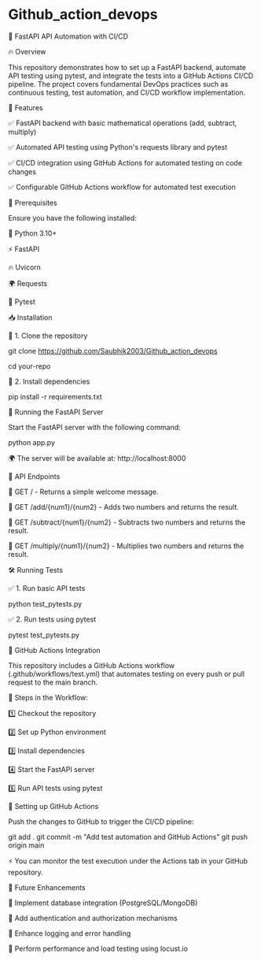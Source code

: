 # Github_action_devops 
📌 FastAPI API Automation with CI/CD

🔥 Overview

This repository demonstrates how to set up a FastAPI backend, automate API testing using pytest, and integrate the tests into a GitHub Actions CI/CD pipeline. The project covers fundamental DevOps practices such as continuous testing, test automation, and CI/CD workflow implementation.

🚀 Features

✅ FastAPI backend with basic mathematical operations (add, subtract, multiply)

✅ Automated API testing using Python's requests library and pytest

✅ CI/CD integration using GitHub Actions for automated testing on code changes

✅ Configurable GitHub Actions workflow for automated test execution

📌 Prerequisites

Ensure you have the following installed:

🐍 Python 3.10+

⚡ FastAPI

🔥 Uvicorn

🌍 Requests

🧪 Pytest

📥 Installation

🔹 1. Clone the repository

git clone https://github.com/Saubhik2003/Github_action_devops

cd your-repo

🔹 2. Install dependencies

pip install -r requirements.txt

🚀 Running the FastAPI Server

Start the FastAPI server with the following command:

python app.py

🌍 The server will be available at: http://localhost:8000

🔗 API Endpoints

📌 GET / - Returns a simple welcome message.

📌 GET /add/{num1}/{num2} - Adds two numbers and returns the result.

📌 GET /subtract/{num1}/{num2} - Subtracts two numbers and returns the result.

📌 GET /multiply/{num1}/{num2} - Multiplies two numbers and returns the result.

🛠 Running Tests

✅ 1. Run basic API tests

python test_pytests.py

✅ 2. Run tests using pytest

pytest test_pytests.py

🔄 GitHub Actions Integration

This repository includes a GitHub Actions workflow (.github/workflows/test.yml) that automates testing on every push or pull request to the main branch.

📌 Steps in the Workflow:

1️⃣ Checkout the repository

2️⃣ Set up Python environment

3️⃣ Install dependencies

4️⃣ Start the FastAPI server

5️⃣ Run API tests using pytest

📌 Setting up GitHub Actions

Push the changes to GitHub to trigger the CI/CD pipeline:

git add . git commit -m "Add test automation and GitHub Actions" git push origin main

⚡ You can monitor the test execution under the Actions tab in your GitHub repository.

🌟 Future Enhancements

🔹 Implement database integration (PostgreSQL/MongoDB) 

🔹 Add authentication and authorization mechanisms 

🔹 Enhance logging and error handling 

🔹 Perform performance and load testing using locust.io
